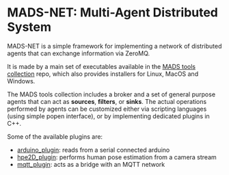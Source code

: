 # MADS-NET: Multi-Agent Distributed System

MADS-NET is a simple framework for implementing a network of distributed agents that can exchange information via ZeroMQ.

It is made by a main set of executables available in the [MADS tools collection](https://github.com/pbosetti/MADS) repo, which also provides installers for Linux, MacOS and Windows. 

The MADS tools collection includes a broker and a set of general purpose agents that can act as **sources**, **filters**, or **sinks**. The actual operations performed by agents can be customized either via scripting languages (using simple popen interface), or by implementing dedicated plugins in C++.

Some of the available plugins are:

* [arduino_plugin](https://github.com/MADS-NET/arduino_plugin): reads from a serial connected arduino
* [hpe2D_plugin](https://github.com/MADS-NET/hpe2d_plugin): performs human pose estimation from a camera stream
* [mqtt_plugin](https://github.com/MADS-NET/mqtt_plugin): acts as a bridge with an MQTT network

